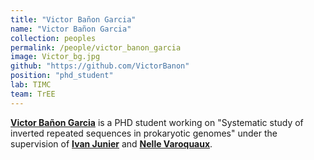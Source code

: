 ```yaml
---
title: "Victor Bañon Garcia"
name: "Victor Bañon Garcia"
collection: peoples
permalink: /people/victor_banon_garcia
image: Victor_bg.jpg
github: "https://github.com/VictorBanon"
position: "phd_student"
lab: TIMC
team: TrEE
---
```


**[Victor Bañon Garcia](https://www.timc.fr/victor-banon-garcia)** is a PHD student working on "Systematic study of inverted repeated sequences in prokaryotic genomes" under the supervision of **[Ivan Junier](https://www.timc.fr/en/ivan-junier)** and **[Nelle Varoquaux](https://nellev.github.io)**.
 
